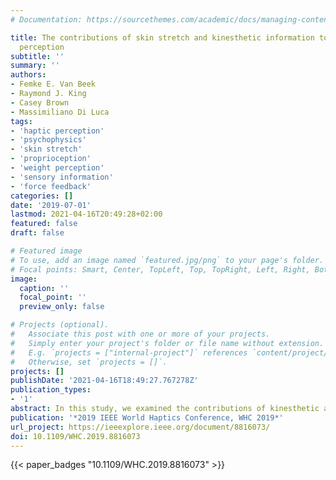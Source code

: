 ```yaml
---
# Documentation: https://sourcethemes.com/academic/docs/managing-content/

title: The contributions of skin stretch and kinesthetic information to static weight
  perception
subtitle: ''
summary: ''
authors:
- Femke E. Van Beek
- Raymond J. King
- Casey Brown
- Massimiliano Di Luca
tags:
- 'haptic perception'
- 'psychophysics'
- 'skin stretch'
- 'proprioception'
- 'weight perception'
- 'sensory information'
- 'force feedback'
categories: []
date: '2019-07-01'
lastmod: 2021-04-16T20:49:28+02:00
featured: false
draft: false

# Featured image
# To use, add an image named `featured.jpg/png` to your page's folder.
# Focal points: Smart, Center, TopLeft, Top, TopRight, Left, Right, BottomLeft, Bottom, BottomRight.
image:
  caption: ''
  focal_point: ''
  preview_only: false

# Projects (optional).
#   Associate this post with one or more of your projects.
#   Simply enter your project's folder or file name without extension.
#   E.g. `projects = ["internal-project"]` references `content/project/deep-learning/index.md`.
#   Otherwise, set `projects = []`.
projects: []
publishDate: '2021-04-16T18:49:27.767278Z'
publication_types:
- '1'
abstract: In this study, we examined the contributions of kinesthetic and skin stretch cues, in isolation and together, to the static perception of weight. In two psychophysical experiments, we asked participants either to detect on which hand a weight was presented or to compare between two weight cues. Two closed-loop controlled haptic devices were used to present weights with a precision of 0.05g to an end-effector held in a pinch grasp. Our results show that combining skin stretch and kinesthetic information leads to better weight detection thresholds than presenting uni-sensory cues does. For supra-threshold stimuli, Weber fractions ranged from 22-44%. Kinesthetic information was less reliable for lighter weights, while both sources of information were equally reliable for weights up to 300g. Our data for lighter weights complied with an Optimal Integration model, while for heavier weights, measurements were closer to predictions from a Sensory Capture model. The difference might be accounted for by the presence of correlated noise across the two cues with heavier weights, which would affect model predictions such that all our data could be explained through an Optimal Integration model. Our experiments provide device-independent measures that can be used to inform, for instance, skin stretch device design.
publication: '*2019 IEEE World Haptics Conference, WHC 2019*'
url_project: https://ieeexplore.ieee.org/document/8816073/
doi: 10.1109/WHC.2019.8816073
---
```

{{< paper_badges "10.1109/WHC.2019.8816073" >}}
